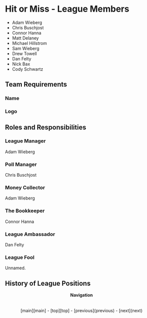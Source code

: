 # Hit or Miss - League Members

-   Adam Wieberg
-   Chris Buschjost
-   Connor Hanna
-   Matt Delaney
-   Michael Hillstrom
-   Sam Wieberg
-   Drew Towell
-   Dan Felty
-   Nick Bax
-   Cody Schwartz

## Team Requirements

### Name

### Logo

## Roles and Responsibilities

### League Manager

Adam Wieberg

### Poll Manager

Chris Buschjost

### Money Collector

Adam Wieberg

### The Bookkeeper

Connor Hanna

### League Ambassador

Dan Felty

### League Fool

Unnamed. 

## History of League Positions


<p align="center">
  <b>Navigation</b><br>
  <br><br>
  [main][main] - [top][top] - [previous](previous) - [next](next)
</p>

[main]: readme.md
[top]: league_members.md
[previous]: communication.md
[next]: rituals_and_proceedings.md
